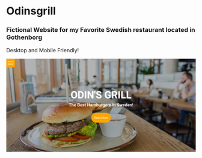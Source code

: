 # Odinsgrill
<h3>Fictional Website for my Favorite Swedish restaurant located in Gothenborg</h3>

Desktop and Mobile Friendly!

<img src="/images/odins.jpg" height=auto width=auto>
